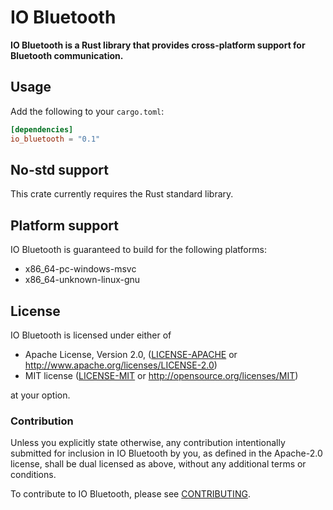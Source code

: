 # IO Bluetooth

**IO Bluetooth is a Rust library that provides cross-platform support for Bluetooth communication.**

## Usage

Add the following to your `cargo.toml`:

```toml
[dependencies]
io_bluetooth = "0.1"
```

## No-std support

This crate currently requires the Rust standard library.

## Platform support

IO Bluetooth is guaranteed to build for the following platforms:

 * x86_64-pc-windows-msvc
 * x86_64-unknown-linux-gnu

## License

IO Bluetooth is licensed under either of

 * Apache License, Version 2.0, ([LICENSE-APACHE](LICENSE-APACHE) or http://www.apache.org/licenses/LICENSE-2.0)
 * MIT license ([LICENSE-MIT](LICENSE-MIT) or http://opensource.org/licenses/MIT)
 
 at your option.

### Contribution

Unless you explicitly state otherwise, any contribution intentionally submitted for inclusion in IO Bluetooth by you, as defined in the Apache-2.0 license, shall be dual licensed as above, without any additional terms or conditions.

To contribute to IO Bluetooth, please see [CONTRIBUTING](CONTRIBUTING.md).
